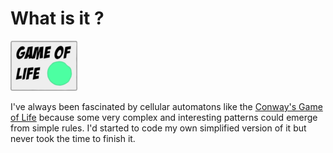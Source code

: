 # What is it ?
![Screenshot](Resources/icone.png)

I've always been fascinated by cellular automatons like the [Conway's Game of Life](https://en.wikipedia.org/wiki/Conway's_Game_of_Life) because some very complex and interesting patterns could emerge from simple rules. 
I'd started to code my own simplified version of it but never took the time to finish it.
